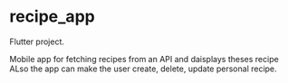 # recipe_app

 Flutter project.

Mobile app for fetching recipes from an API and daisplays theses recipe
ALso the app can make the user create, delete, update personal recipe.

